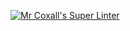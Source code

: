[![Mr Coxall's Super Linter](https://github.com/ICS3U-Programming-Adwok-k/Unit1-02-Python/workflows/Mr%20Coxall's%20Super%20Linter/badge.svg)](https://github.com/ICS3U-Programming-Adwok-k/Unit1-02-Python/actions/)
